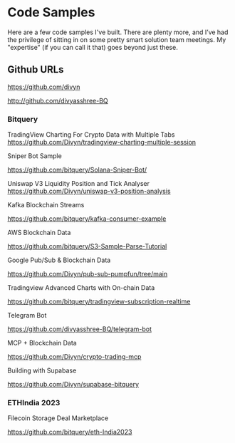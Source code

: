 # Code Samples

Here are a few code samples I've built. There are plenty more, and I’ve had the privilege of sitting in on some pretty smart solution team meetings. My "expertise" (if you can call it that) goes beyond just these.

## Github URLs

https://github.com/divyn

http://github.com/divyasshree-BQ

### Bitquery

TradingView Charting For Crypto Data with Multiple Tabs
https://github.com/Divyn/tradingview-charting-multiple-session

Sniper Bot Sample

https://github.com/bitquery/Solana-Sniper-Bot/

Uniswap V3 Liquidity Position and Tick Analyser
https://github.com/Divyn/uniswap-v3-position-analysis

Kafka Blockchain Streams

https://github.com/bitquery/kafka-consumer-example

AWS Blockchain Data

https://github.com/bitquery/S3-Sample-Parse-Tutorial

Google Pub/Sub & Blockchain Data

https://github.com/Divyn/pub-sub-pumpfun/tree/main

Tradingview Advanced Charts with On-chain Data

https://github.com/bitquery/tradingview-subscription-realtime

Telegram Bot

https://github.com/divyasshree-BQ/telegram-bot

MCP + Blockchain Data

https://github.com/Divyn/crypto-trading-mcp

Building with Supabase

https://github.com/Divyn/supabase-bitquery

### ETHIndia 2023

Filecoin Storage Deal Marketplace

https://github.com/bitquery/eth-India2023
